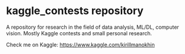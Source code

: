 # kaggle_contests repository
A repository for research in the field of data analysis, ML/DL, computer vision. Mostly Kaggle contests and small personal research.

Check me on Kaggle: https://www.kaggle.com/kirillmanokhin
